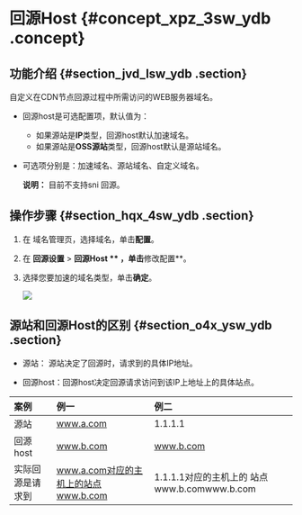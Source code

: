 # 回源Host {#concept_xpz_3sw_ydb .concept}

## 功能介绍 {#section_jvd_lsw_ydb .section}

自定义在CDN节点回源过程中所需访问的WEB服务器域名。

-   回源host是可选配置项，默认值为：
    -   如果源站是**IP**类型，回源host默认加速域名。
    -   如果源站是**OSS源站**类型，回源host默认是源站域名。
-   可选项分别是：加速域名、源站域名、自定义域名。

    **说明：** 目前不支持sni 回源。


## 操作步骤 {#section_hqx_4sw_ydb .section}

1.  在 域名管理页，选择域名，单击**配置**。
2.  在 **回源设置** \> **回源Host ** ，单击**修改配置**。
3.  选择您要加速的域名类型，单击**确定**。

    ![](http://static-aliyun-doc.oss-cn-hangzhou.aliyuncs.com/assets/img/13456/4386_zh-CN.png)


## 源站和回源Host的区别 {#section_o4x_ysw_ydb .section}

-   源站： 源站决定了回源时，请求到的具体IP地址。

-   回源host：回源host决定回源请求访问到该IP上地址上的具体站点。


|案例|例一|例二|
|:-|:-|:-|
|源站|www.a.com|1.1.1.1|
|回源host|www.b.com|www.b.com|
|实际回源是请求到|www.a.com对应的主机上的站点 www.b.com|1.1.1.1对应的主机上的 站点www.b.comwww.b.com|


